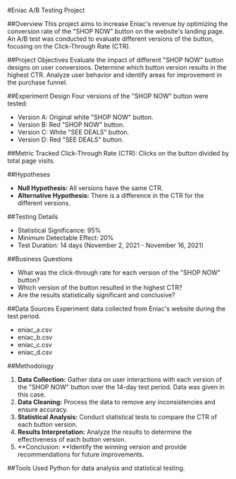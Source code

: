 #Eniac A/B Testing Project

##Overview
This project aims to increase Eniac's revenue by optimizing the conversion rate of the "SHOP NOW" button on the website's landing page. An A/B test was conducted to evaluate different versions of the button, focusing on the Click-Through Rate (CTR).

##Project Objectives
Evaluate the impact of different "SHOP NOW" button designs on user conversions.
Determine which button version results in the highest CTR.
Analyze user behavior and identify areas for improvement in the purchase funnel.

##Experiment Design
Four versions of the "SHOP NOW" button were tested:
- Version A: Original white "SHOP NOW" button.
- Version B: Red "SHOP NOW" button.
- Version C: White "SEE DEALS" button.
- Version D: Red "SEE DEALS" button.

##Metric Tracked
Click-Through Rate (CTR): Clicks on the button divided by total page visits.

##Hypotheses
- **Null Hypothesis:** All versions have the same CTR.
- **Alternative Hypothesis:** There is a difference in the CTR for the different versions.

##Testing Details
- Statistical Significance: 95%
- Minimum Detectable Effect: 20%
- Test Duration: 14 days (November 2, 2021 - November 16, 2021)

##Business Questions
- What was the click-through rate for each version of the "SHOP NOW" button?
- Which version of the button resulted in the highest CTR?
- Are the results statistically significant and conclusive?

##Data Sources
Experiment data collected from Eniac's website during the test period.
- eniac_a.csv
- eniac_b.csv
- eniac_c.csv
- eniac_d.csv

##Methodology
1. **Data Collection:** 
Gather data on user interactions with each version of the "SHOP NOW" button over the 14-day test period. Data was given in this case.
2. **Data Cleaning:** 
Process the data to remove any inconsistencies and ensure accuracy.
3. **Statistical Analysis:** Conduct statistical tests to compare the CTR of each button version.
4. **Results Interpretation:** 
Analyze the results to determine the effectiveness of each button version.
5. **Conclusion: **Identify the winning version and provide recommendations for future improvements.

##Tools Used
Python for data analysis and statistical testing.

